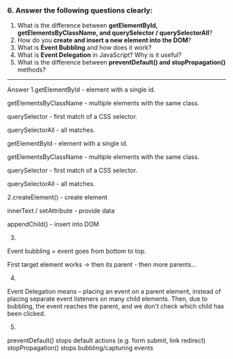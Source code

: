 
### 6. Answer the following questions clearly:

1. What is the difference between **getElementById, getElementsByClassName, and querySelector / querySelectorAll**?
2. How do you **create and insert a new element into the DOM**?
3. What is **Event Bubbling** and how does it work?
4. What is **Event Delegation** in JavaScript? Why is it useful?
5. What is the difference between **preventDefault() and stopPropagation()** methods?

---
Answer
1.getElementById - element with a single id.

getElementsByClassName - multiple elements with the same class.

querySelector - first match of a CSS selector.

querySelectorAll - all matches.

getElementById - element with a single id.

getElementsByClassName - multiple elements with the same class.

querySelector - first match of a CSS selector.

querySelectorAll - all matches.
 
 <!-- 2 -->

2.createElement() - create element

innerText / setAttribute - provide data

appendChild() - insert into DOM
<!-- 3 -->
3.
Event bubbling = event goes from bottom to top.

First target element works → then its parent - then more parents…
<!-- 4 -->
4.
Event Delegation means – placing an event on a parent element, instead of placing separate event listeners on many child elements.
Then, due to bubbling, the event reaches the parent, and we don't check which child has been clicked.
<!-- 5 -->
5.
preventDefault() stops default actions (e.g. form submit, link redirect)
stopPropagation() stops bubbling/capturing events